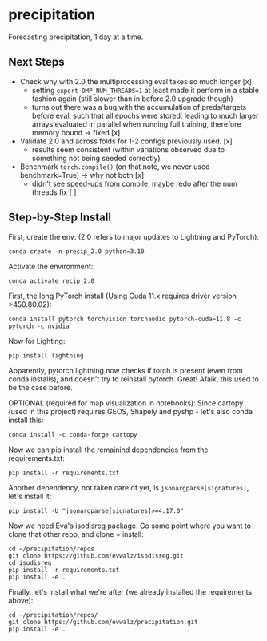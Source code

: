 # precipitation
Forecasting precipitation, 1 day at a time.

## Next Steps
* Check why with 2.0 the multiprocessing eval takes so much longer [x]
  * setting `export OMP_NUM_THREADS=1`  at least made it perform in a stable fashion again (still slower than in before 2.0 upgrade though)
  * turns out there was a bug with the accumulation of preds/targets before eval, such that all epochs were stored, leading to much larger arrays evaluated in parallel when running full training, therefore memory bound -> fixed [x]
* Validate 2.0 and across folds for 1-2 configs previously used. [x]
  * results seem consistent (within variations observed due to something not being seeded correctly)
* Benchmark `torch.compile()` (on that note, we never used benchmark=True) -> why not both [x]
  * didn't see speed-ups from compile, maybe redo after the num threads fix [ ]

## Step-by-Step Install

First, create the env: (2.0 refers to major updates to Lightning and PyTorch):
```
conda create -n precip_2.0 python=3.10 
```
Activate the environment:
```
conda activate recip_2.0
```
First, the long PyTorch install (Using Cuda 11.x requires driver version >450.80.02):
```
conda install pytorch torchvision torchaudio pytorch-cuda=11.8 -c pytorch -c nvidia
```
Now for Lighting:
```
pip install lightning
```
Apparently, pytorch lightning now checks if torch is present (even from conda installs), and doesn't try to reinstall pytorch. Great! Afaik, this used to be the case before.

OPTIONAL (required for map visualization in notebooks):
Since cartopy (used in this project) requires GEOS, Shapely and pyshp - let's also conda install this:
```
conda install -c conda-forge cartopy
```

Now we can pip install the remainind dependencies from the requirements.txt:
```
pip install -r requirements.txt
```
Another dependency, not taken care of yet, is `jsonargparse[signatures]`, let's install it:
```
pip install -U "jsonargparse[signatures]>=4.17.0"
```

Now we need Eva's isodisreg package. Go some point where you want to clone that other repo, and clone + install:
```
cd ~/precipitation/repos
git clone https://github.com/evwalz/isodisreg.git
cd isodisreg
pip install -r requirements.txt
pip install -e .
```

Finally, let's install what we're after (we already installed the requirements above):
```
cd ~/precipitation/repos/
git clone https://github.com/evwalz/precipitation.git
pip install -e .
```